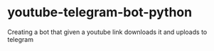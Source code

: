 # youtube-telegram-bot-python
Creating a bot that given a youtube link downloads it and uploads to telegram
